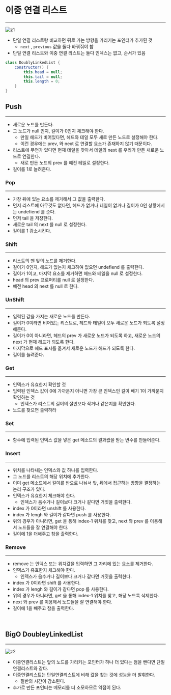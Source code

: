 # 이중 연결 리스트

---

![z1](https://github.com/kjuiop/data-structure-app/assets/41246605/f2721ec4-9f6d-4a16-bfd1-0bb7ec02e3bd)


- 단일 연결 리스트랑 비교하면 뒤로 가는 방향을 가리키는 포인터가 추가된 것
    - `next` , `previous` 값을 둘다 바꿔줘야 함
- 단일 연결 리스트와 이중 연결 리스트는 둘다 인덱스는 없고, 순서가 있음

```java
class DoublyLinkedList {
	constructor() {
		this.head = null;
		this.tail = null;
		this.length = 0;
	}
}
```


## Push

---

- 새로운 노드를 만든다.
- 그 노드가 null 인지, 길이가 0인지 체크해야 한다.
    - 만일 헤드가 비어있다면, 헤드와 테일 모두 새로 만든 노드로 설정해야 한다.
    - 이런 경우에는 prev, 와 next 로 연결할 요소가 존재하지 않기 때문이다.
- 리스트에 무언가 있다면 현재 테일을 찾아서 테일의 next 를 우리가 만든 새로운 노드로 연결한다.
    - 새로 만든 노드의 prev 를 예전 테일로 설정한다.
- 길이를 1로 늘려준다.

### Pop

---

- 가장 뒤에 있는 요소를 제거해서 그 값을 출력한다.
- 먼저 리스트에 아무것도 없다면, 헤드가 없거나 테일이 없거나 길이가 0인 상황에서는 undefiend 를 준다.
- 먼저 tail 을 저장한다.
- 새로운 tail 의 next 를 null 로 설정한다.
- 길이를 1 감소시킨다.

### Shift

---

- 리스트의 맨 앞의 노드를 제거한다.
- 길이가 0인지, 헤드가 없는지 체크하여 없으면 undefiend 를 출력한다.
- 길이가 1이고, 마지막 요소를 제거하면 헤드와 테일을 null 로 설정한다.
- head 의 prev 프로퍼티를 null 로 설정한다.
- 예전 head 의 next 를 null 로 한다.

### UnShift

---

- 입력된 값을 가지는 새로운 노드를 만든다.
- 길이가 0이라면 비어있는 리스트로, 헤드와 테일이 모두 새로운 노드가 되도록 설정해준다.
- 길이가 0이 아니라면, 헤드의 prev 가 새로운 노드가 되도록 하고, 새로운 노드의 next 가 현재 헤드가 되도록 한다.
- 마지막으로 헤드 표시를 옮겨서 새로운 노드가 해드가 되도록 한다.
- 길이를 늘려준다.

### Get

---

- 인덱스가 유효한지 확인할 것
- 입력된 인덱스 값이 0에 가까운지 아니면 가장 큰 인덱스인 길이 빼기 1이 가까운지 확인하는 것
    - 인덱스가 리스트의 길이의 절반보다 작거나 같은지를 확인한다.
- 노드를 찾으면 출력하라

### Set

---

- 함수에 입력된 인덱스 값을 넣은 get 메소드의 결과괎을 받는 변수를 만들어준다.

### Insert

---

- 위치를 나타내는 인덱스와 값 하나를 입력한다.
- 그 노드를 리스트의 해당 위치에 추가한다.
- 이미 get 메소드에서 길이를 반으로 나눠서 앞, 뒤에서 접근하는 방향을 결정하는 논리 구조가 있다.
- 인덱스가 유효한지 체크해야 한다.
    - 인덱스가 음수거나 길이보다 크거나 같다면 거짓을 출력한다.
- index 가 0이라면 unshift 를 사용한다.
- index 가 lengh 와 길이가 같다면 push 를 사용한다.
- 위의 경우가 아니라면, get 을 통해 index-1 위치를 찾고, next 와 prev 를 이용해서 노드들을 잘 연결해야 한다.
- 길이에 1을 더해주고 참을 출력한다.

### Remove

---

- remove 는 인덱스 또는 위치값을 입력하면 그 자리에 있는 요소를 제거한다.
- 인덱스가 유효한지 체크해야 한다.
    - 인덱스가 음수거나 길이보다 크거나 같다면 거짓을 출력한다.
- index 가 0이라면 shift 를 사용한다.
- index 가 lengh 와 길이가 같다면 pop 를 사용한다.
- 위의 경우가 아니라면, get 을 통해 index-1 위치를 찾고, 해당 노드륵 삭제한다.
- next 와 prev 를 이용해서 노드들을 잘 연결해야 한다.
- 길이에 1을 빼주고 참을 출력한다.

<br />

## BigO DoubleyLinkedList

---

![z2](https://github.com/kjuiop/data-structure-app/assets/41246605/52591a9e-946a-4c59-a6e0-ce7a87723f1b)

- 이중연결리스트는 앞의 노드를 가리키는 포인터가 하나 더 있다는 점을 뺀다면 단일연결리스트와 같다.
- 이중연결리스트는 단일연결리스트에 비해 값을 찾는 것에 성능을 더 발휘한다.
    - 절반의 시간이 감소된다.
- 추가로 만든 포인터는 메모리를 더 소모하므로 약점이 된다.

